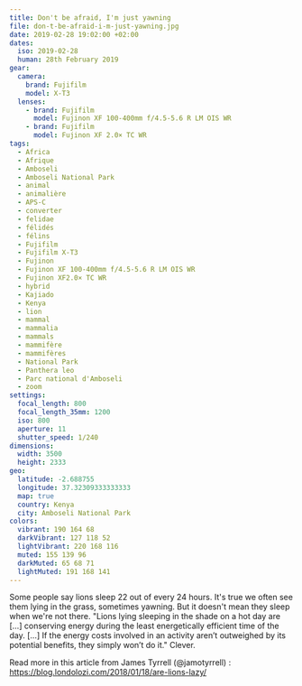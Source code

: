 ```yaml
---
title: Don't be afraid, I'm just yawning
file: don-t-be-afraid-i-m-just-yawning.jpg
date: 2019-02-28 19:02:00 +02:00
dates:
  iso: 2019-02-28
  human: 28th February 2019
gear:
  camera:
    brand: Fujifilm
    model: X-T3
  lenses:
    - brand: Fujifilm
      model: Fujinon XF 100-400mm f/4.5-5.6 R LM OIS WR
    - brand: Fujifilm
      model: Fujinon XF 2.0× TC WR
tags:
  - Africa
  - Afrique
  - Amboseli
  - Amboseli National Park
  - animal
  - animalière
  - APS-C
  - converter
  - felidae
  - félidés
  - félins
  - Fujifilm
  - Fujifilm X-T3
  - Fujinon
  - Fujinon XF 100-400mm f/4.5-5.6 R LM OIS WR
  - Fujinon XF2.0× TC WR
  - hybrid
  - Kajiado
  - Kenya
  - lion
  - mammal
  - mammalia
  - mammals
  - mammifère
  - mammifères
  - National Park
  - Panthera leo
  - Parc national d'Amboseli
  - zoom
settings:
  focal_length: 800
  focal_length_35mm: 1200
  iso: 800
  aperture: 11
  shutter_speed: 1/240
dimensions:
  width: 3500
  height: 2333
geo:
  latitude: -2.688755
  longitude: 37.32309333333333
  map: true
  country: Kenya
  city: Amboseli National Park
colors:
  vibrant: 190 164 68
  darkVibrant: 127 118 52
  lightVibrant: 220 168 116
  muted: 155 139 96
  darkMuted: 65 68 71
  lightMuted: 191 168 141
---
```


Some people say lions sleep 22 out of every 24 hours. It's true we often see them lying in the grass, sometimes yawning. But it doesn't mean they sleep when we're not there.  "Lions lying sleeping in the shade on a hot day are […] conserving energy during the least energetically efficient time of the day. […] If the energy costs involved in an activity aren’t outweighed by its potential benefits, they simply won’t do it."  Clever. 

Read more in this article from James Tyrrell (@jamotyrrell) : https://blog.londolozi.com/2018/01/18/are-lions-lazy/
